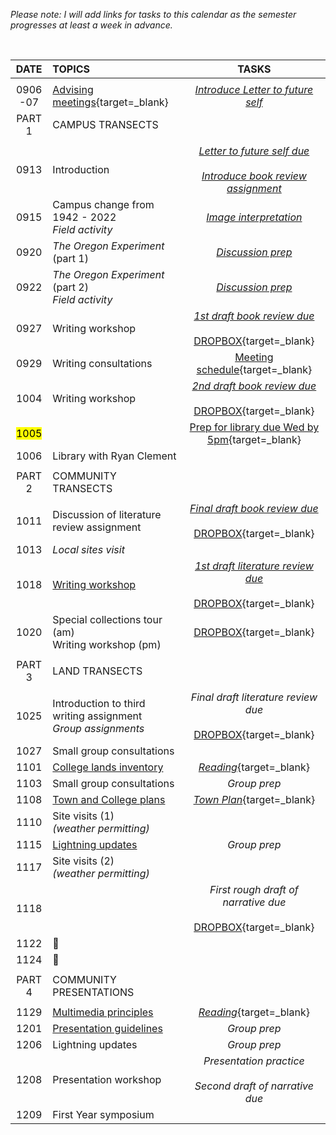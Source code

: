 _Please note: I will add links for tasks to this calendar as the semester progresses at least a week in advance._

<br>

| DATE          | TOPICS | TASKS |              
|:---:          |:---    | :---: |                      
|               |        |
| 0906<br>-07   | [Advising meetings][0906]{target=_blank} | [_Introduce Letter to future self_](writing/letter.md)
| PART 1        | CAMPUS TRANSECTS |
| | | |
| 0913 |	Introduction | [_Letter to future self due_](writing/letter.md)<br><br>[_Introduce book review assignment_](writing/review.md)   |
| 0915 |	Campus change from 1942 - 2022 <br>_Field activity_ | [_Image interpretation_](tasks/image.md)
| 0920 |	_The Oregon Experiment_ (part 1) | [_Discussion prep_](writing/review.md#discussion-prep) |
| 0922 |	_The Oregon Experiment_ (part 2)<br>_Field activity_ | [_Discussion prep_](writing/review.md#discussion-prep) |
| 0927 |	Writing workshop |  [_1st draft book review due_](writing/review.md#first-draft)<br><br>[DROPBOX][0927]{target=_blank} |
| 0929 |	Writing consultations | [Meeting schedule][0929]{target=_blank} |
| 1004 |	Writing workshop |  [_2nd draft book review due_](writing/review.md#second-draft)<br><br>[DROPBOX][1004]{target=_blank} |  
| <mark>1005</mark> | | [Prep for library due Wed by 5pm][1005]{target=_blank} |
| 1006 |	Library with Ryan Clement | |
| | | |
| PART 2        | COMMUNITY TRANSECTS |
| | | |
| 1011 | Discussion of literature review assignment	 | [_Final draft book review due_](writing/review.md#final-draft)<br><br>[DROPBOX][1011]{target=_blank} |
| 1013 | _Local sites visit_ | |
| 1018 |  [Writing workshop][101802]| [_1st draft literature review due_](writing/lit_review.md)<br><br>[DROPBOX][1018]{target=_blank} |
| 1020 |  Special collections tour (am)<br>Writing workshop (pm) | [DROPBOX][1018]{target=_blank} |
| | | |
| PART 3        | LAND TRANSECTS |
| | | |
| 1025	        | Introduction to third writing assignment<br>_Group assignments_ | _Final draft literature review due_<br><br>[DROPBOX][1025]{target=_blank} |  
| 1027          | Small group consultations |  |
| 1101          | [College lands inventory][1101d] | [_Reading_][1101]{target=_blank}  |
| 1103          | Small group consultations | _Group prep_ |
| 1108          | [Town and College plans][1108d] | [_Town Plan_][1108]{target=_blank} |
| 1110          | Site visits (1)<br>_(weather permitting)_ | |
| 1115          | [Lightning updates][1115d] | _Group prep_ |
| 1117          | Site visits (2)<br>_(weather permitting)_  | |
| 1118          |  | _First rough draft of narrative due_<br><br>[DROPBOX][1118]{target=_blank} |
| 1122          | :maple_leaf: |
| 1124          | :turkey: |
| | |
| PART 4        | COMMUNITY PRESENTATIONS |
| | |
| 1129          | [Multimedia principles][1129d] | [_Reading_][1129]{target=_blank} |
| 1201          | [Presentation guidelines][1201d] | _Group prep_ |
| 1206          | Lightning updates | _Group prep_ |
| 1208          | Presentation workshop | _Presentation practice_ <br><br>_Second draft of narrative due_ |
| 1209          | First Year symposium |

[0906]: https://docs.google.com/spreadsheets/d/1gGNkSNEeK4OoUGTZX0TrPWZQIcDbDBXsQImAaenc6sE/edit?usp=sharing

[0927]: https://docs.google.com/forms/d/e/1FAIpQLSf4iRlEuOLAZ-hyPw23tfmSBOw6D-iEDCyZbURIVqxZl8l6jA/viewform?usp=sf_link

[0929]: https://docs.google.com/spreadsheets/d/1vbU7Wk_AZOOkbZG4I3G6oTEnqyMF4KN4AZrAlsj6DxI/edit?usp=sharing  

[1004]: https://forms.gle/zJEGbrAwA4iqccjC8  

[1005]: https://forms.gle/25qQFjWFM7Wxkurt5

[1011]: https://forms.gle/X4stbv6HKa2WZtSx5  

[1018]: https://docs.google.com/forms/d/e/1FAIpQLSdbBoL4D65F6851Dt4ZB5HacBuyHnPsNgBkkH6XAG0bchpuiQ/viewform?usp=sf_link

[101802]: writing/lit_review.md#writing-workshop

[1025]: https://docs.google.com/forms/d/e/1FAIpQLScj9nzENZB1qbvX-LJuWXPzl1_HMzDLfZ4zxVwfJw_6C3mBmw/viewform?usp=sharing

[1101]: https://drive.google.com/file/d/1GCJ4sCPexdFn0Pl6MrnAFoH5eCK-VXNO/view?usp=sharing  

[1101d]: writing/narrative_graphics.md#1101-discussion

[1108]: https://cms5.revize.com/revize/middlebury/document_center/Planning%20Zoning/Middlebury-2017-Town-Plan.pdf  

[1108d]: writing/narrative_graphics.md#1108-discussion

[1115d]: writing/narrative_graphics.md#1115-discussion

[1118]: https://docs.google.com/forms/d/e/1FAIpQLSdjQLA1fZXCWtjxJCEjvlM_Rc-nmMme-XBjQLEcgYHtSSSI6A/viewform?usp=sf_link

[1129]: http://hilt.harvard.edu/wp-content/uploads/2018/08/HILT_SpeakerSeries_Mayer_background_reading.pdf

[1129d]: writing/presentation.md#multimedia-principles

[1201d]: writing/presentation.md#presentation-guidelines    
